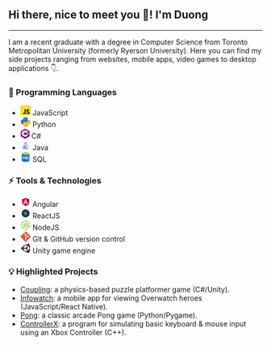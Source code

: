 ## Hi there, nice to meet you 👋! I'm Duong

---

I am a recent graduate with a degree in Computer Science from Toronto Metropolitan University (formerly Ryerson University). Here you can find my side projects ranging from websites, mobile apps, video games to desktop applications 👇.

### 📕 Programming Languages

- <img src="./icons/js.png" height=20> JavaScript
- <img src="./icons/python.png" height=20> Python
- <img src="./icons/c-sharp.png" height=20> C#
- <img src="./icons/java.png" height=20> Java
- <img src="./icons/sql.png" height=20> SQL

### ⚡ Tools & Technologies

- <img src="./icons/angular.png" height=20> Angular
- <img src="./icons/reactjs.png" height=20> ReactJS
- <img src="./icons/nodejs.png" height=20> NodeJS
- <img src="./icons/git.png" height=20> Git & GitHub version control
- <img src="./icons/unity.png" height=20> Unity game engine

### 💡 Highlighted Projects

- [Coupling](https://github.com/ThaiDuongVu/ProjectLink): a physics-based  puzzle platformer game (C#/Unity).
- [Infowatch](https://github.com/ThaiDuongVu/infowatch): a mobile app for viewing Overwatch heroes (JavaScript/React Native).
- [Pong](https://github.com/ThaiDuongVu/Pong): a classic arcade Pong game (Python/Pygame).
- [ControllerX](https://github.com/ThaiDuongVu/ControllerX): a program for simulating basic keyboard & mouse input using an Xbox Controller (C++).
